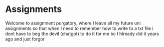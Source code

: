 # Assignments
Welcome to assignment purgatory, where I leave all my future uni assignments so that when I need to remember how to write to a txt file i dont have to beg the devil (chatgot) to do it for me bc I hlready did it years ago and just forgor
